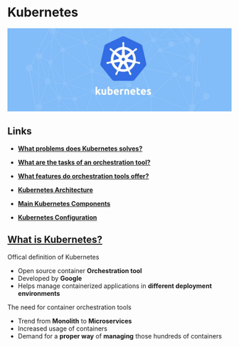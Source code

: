 ﻿# Kubernetes

![Kubernetes logo](./k8s-images/k8s-logo.jpeg)

## Links

- __[What problems does Kubernetes solves?](./What-problems-does-Kubernetes-solves/README.md)__

- __[What are the **tasks** of an orchestration tool?](./tasks-of-orchestration-tool/README.md)__

- __[What features do orchestration tools offer?](./feature-of-orchestration-tools/README.md)__

- __[Kubernetes Architecture](./Kubernetes_Architecture/README.md)__

- __[Main Kubernetes Components](./main-kubernetes-components/README.md)__

- __[Kubernetes Configuration](./Kubernetes-configuration/README.md)__

## __[What is Kubernetes?](https://kubernetes.io/docs/concepts/overview/what-is-kubernetes/)__

Offical definition of Kubernetes

- Open source container **Orchestration tool**
- Developed by **Google**
- Helps manage containerized applications in **different deployment environments**

The need for container orchestration tools

- Trend from **Monolith** to **Microservices**
- Increased usage of containers
- Demand for a **proper way** of **managing** those hundreds of containers

